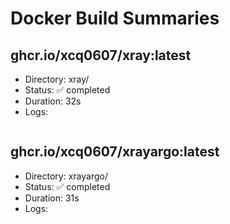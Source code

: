 # Docker Build Summaries

## ghcr.io/xcq0607/xray:latest
- Directory: xray/
- Status: ✅ completed
- Duration: 32s
- Logs: 
```
```

## ghcr.io/xcq0607/xrayargo:latest
- Directory: xrayargo/
- Status: ✅ completed
- Duration: 31s
- Logs: 
```
```

